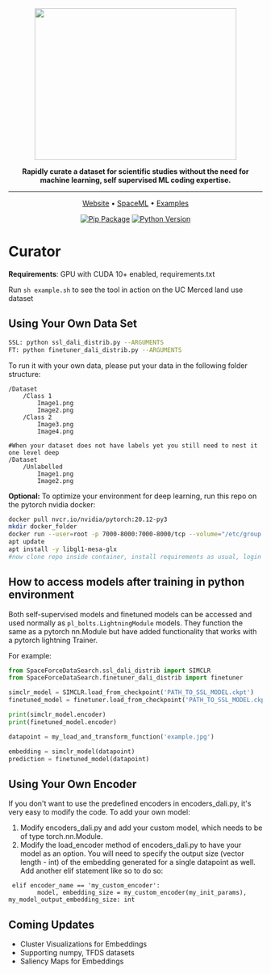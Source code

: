 <div align="center">

<img src="https://github.com/RudyVenguswamy/SpaceForceDataSearch/blob/main/curator.PNG" width="400px" height="300px">


**Rapidly curate a dataset for scientific studies without the need for machine learning, self supervised ML coding expertise.**

---

<p align="center">
  <a href="http://spaceml.org/">Website</a> •
  <a href="https://arxiv.org/abs/2012.10610">SpaceML</a> •
  <a href="https://colab.research.google.com/github/RudyVenguswamy/SpaceForceDataSearch/blob/main/PythonColabTutorial_Merced.ipynb">Examples</a> 
</p>


[![Pip Package](https://img.shields.io/badge/Pip-Coming%20Soon-blue.svg)](https://shields.io/)
[![Python Version](https://img.shields.io/badge/python-3.5%20|%203.6%20|%203.7%20|%203.8-blue.svg)](https://shields.io/)
<!--
[![CodeFactor](https://www.codefactor.io/repository/github/pytorchlightning/pytorch-lightning/badge)](https://www.codefactor.io/repository/github/pytorchlightning/pytorch-lightning)
-->
</div>

# Curator


__Requirements__: GPU with CUDA 10+ enabled, requirements.txt

Run `sh example.sh` to see the tool in action on the UC Merced land use dataset

## Using Your Own Data Set
```bash
SSL: python ssl_dali_distrib.py --ARGUMENTS
FT: python finetuner_dali_distrib.py --ARGUMENTS
```
To run it with your own data, please put your data in the following folder structure:
```
/Dataset
    /Class 1
        Image1.png
        Image2.png
    /Class 2
        Image3.png
        Image4.png

#When your dataset does not have labels yet you still need to nest it one level deep
/Dataset
    /Unlabelled
        Image1.png
        Image2.png

```

__Optional:__ To optimize your environment for deep learning, run this repo on the pytorch nvidia docker:

```bash
docker pull nvcr.io/nvidia/pytorch:20.12-py3
mkdir docker_folder
docker run --user=root -p 7000-8000:7000-8000/tcp --volume="/etc/group:/etc/group:ro" --volume="/etc/passwd:/etc/passwd:ro" --volume="/etc/shadow:/etc/shadow:ro" --volume="/etc/sudoers.d:/etc/sudoers.d:ro" --gpus all -it --rm -v /home/rudyvenguswamy/docker_folder:/inside_docker nvcr.io/nvidia/pytorch:20.12-py3
apt update
apt install -y libgl1-mesa-glx
#now clone repo inside container, install requirements as usual, login to wandb if you'd like to
```

## How to access models after training in python environment
Both self-supervised models and finetuned models can be accessed and used normally as `pl_bolts.LightningModule` models. They function the same as a pytorch nn.Module but have added functionality that works with a pytorch lightning Trainer.

For example:
```python
from SpaceForceDataSearch.ssl_dali_distrib import SIMCLR 
from SpaceForceDataSearch.finetuner_dali_distrib import finetuner

simclr_model = SIMCLR.load_from_checkpoint('PATH_TO_SSL_MODEL.ckpt')
finetuned_model = finetuner.load_from_checkpoint('PATH_TO_SSL_MODEL.ckpt')

print(simclr_model.encoder)
print(finetuned_model.encoder)

datapoint = my_load_and_transform_function('example.jpg')

embedding = simclr_model(datapoint)
prediction = finetuned_model(datapoint)
```

## Using Your Own Encoder
If you don't want to use the predefined encoders in encoders_dali.py, it's very easy to modify the code. To add your own model:
1) Modify encoders_dali.py and add your custom model, which needs to be of type torch.nn.Module.
2) Modify the load_encoder method of encoders_dali.py to have your model as an option. You will need to specify the output size (vector length - int) of the embedding generated for a single datapoint as well. Add another elif statement like so to do so:
```
 elif encoder_name == 'my_custom_encoder':
        model, embedding_size = my_custom_encoder(my_init_params), my_model_output_embedding_size: int
```

## Coming Updates
- Cluster Visualizations for Embeddings 
- Supporting numpy, TFDS datasets
- Saliency Maps for Embeddings


